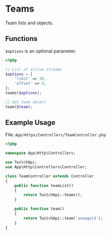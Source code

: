# Teams

Team lists and objects.

## Functions

```$options``` is an optional parameter.

```php
<?php

// List of active streams
$options = [
    'limit' => 20,
    'offset' => 0,
];
teams($options);

// Get team object
team($team);

```

## Example Usage

File: ```App/Https/Controllers/TeamController.php```

```php
<?php

namespace App\Http\Controllers;

use TwitchApi;
use App\Http\Controllers\Controller;

class TeamController extends Controller
{
    public function teamList()
    {
        return TwitchApi::teams();
    }

    public function team()
    {
        return TwitchApi::team('aoaagold');
    }
}
```
